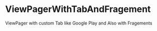 ViewPagerWithTabAndFragement
============================

ViewPager with custom Tab like Google Play and Also with Fragements
